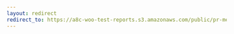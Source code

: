 ```yaml
---
layout: redirect
redirect_to: https://a8c-woo-test-reports.s3.amazonaws.com/public/pr-merge/43834/api/index.html
---
```

